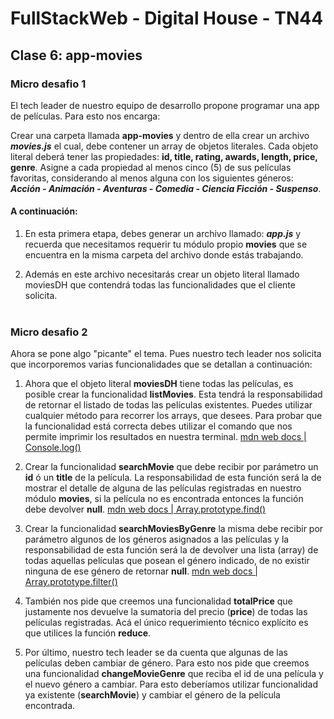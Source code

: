 # FullStackWeb - Digital House - TN44

## Clase 6: app-movies

### **Micro desafio 1**

El tech leader de nuestro equipo de desarrollo propone programar una app de películas. Para esto nos encarga:

Crear una carpeta llamada **app-movies** y dentro de ella crear un archivo
***movies.js*** el cual, debe contener un array de objetos literales. Cada objeto literal deberá tener las propiedades: **id, title, rating, awards, length, price, genre**. Asigne a cada propiedad al menos cinco (5) de sus películas favoritas, considerando al menos alguna con los siguientes géneros: ***Acción - Animación - Aventuras - Comedia - Ciencia Ficción - Suspenso***.

#### **A continuación:**
1. En esta primera etapa, debes generar un archivo llamado: ***app.js*** y recuerda que necesitamos requerir tu módulo propio **movies** que se encuentra en la misma carpeta del archivo donde estás trabajando.

2. Además en este archivo necesitarás crear un objeto literal llamado moviesDH que contendrá todas las funcionalidades que el cliente solicita.
<br><br> 

### **Micro desafio 2**
Ahora se pone algo "picante" el tema. Pues nuestro tech leader nos solicita que incorporemos varias funcionalidades que se detallan a continuación:

1. Ahora que el objeto literal **moviesDH** tiene todas las películas, es posible crear la funcionalidad **listMovies**. Esta tendrá la responsabilidad de retornar el listado de todas las películas existentes. Puedes utilizar cualquier método para recorrer los arrays, que desees. Para probar que la funcionalidad está correcta debes utilizar el comando que nos permite imprimir los resultados en nuestra terminal. [mdn web docs | Console.log()](https://developer.mozilla.org/es/docs/Web/API/Console/log)

2. Crear la funcionalidad **searchMovie** que debe recibir por parámetro un **id** ó un **title** de la película. La responsabilidad de esta función será la de mostrar el detalle de alguna de las películas registradas en nuestro módulo **movies**, si la película no es encontrada entonces la función debe devolver **null**. [mdn web docs | Array.prototype.find()](https://developer.mozilla.org/es/docs/Web/JavaScript/Reference/Global_Objects/Array/find)

3. Crear la funcionalidad **searchMoviesByGenre** la misma debe recibir por parámetro algunos de los géneros asignados a las películas y la responsabilidad de esta función será la de devolver una lista (array) de todas aquellas películas que posean el género indicado, de no existir ninguna de ese género de retornar **null**. [mdn web docs | Array.prototype.filter()](https://developer.mozilla.org/es/docs/Web/JavaScript/Reference/Global_Objects/Array/filter)

4. También nos pide que creemos una funcionalidad **totalPrice** que justamente nos devuelve la sumatoria del precio (**price**) de todas las películas registradas. Acá el único requerimiento técnico explícito es que utilices la función **reduce**.

5. Por último, nuestro tech leader se da cuenta que algunas de las películas deben cambiar de género. Para esto nos pide que creemos una funcionalidad **changeMovieGenre** que reciba el id de una película y el nuevo género a cambiar. Para esto deberíamos utilizar funcionalidad ya existente (**searchMovie**) y cambiar el género de la película encontrada.
